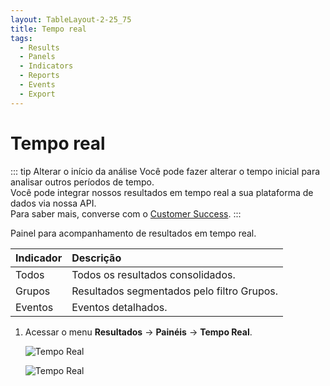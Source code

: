 ```yaml
---
layout: TableLayout-2-25_75
title: Tempo real
tags:
  - Results
  - Panels
  - Indicators
  - Reports
  - Events
  - Export
---
```

# Tempo real

::: tip Alterar o início da análise
Você pode fazer alterar o tempo inicial para analisar outros períodos de tempo.<br>
Você pode integrar nossos resultados em tempo real a sua plataforma de dados via nossa API.<br>
Para saber mais, converse com o [Customer Success](mailto:cs@phishx.io).
:::

Painel para acompanhamento de resultados em tempo real.

| Indicador | Descrição |
| :--- | :--- |
| Todos | Todos os resultados consolidados. |
| Grupos | Resultados segmentados pelo filtro Grupos. |
| Eventos | Eventos detalhados. |

1. Acessar o menu **Resultados** -> **Painéis** -> **Tempo Real**.

   ![Tempo Real](https://cdn.phishx.io/phishx-docs/images/phishx_results_dashboards_realtime_01.webp)

   ![Tempo Real](https://cdn.phishx.io/phishx-docs/images/phishx_results_dashboards_realtime_02.webp)
